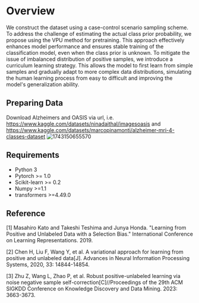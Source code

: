 # Overview
We construct the dataset using a case-control scenario sampling scheme. To address the challenge of estimating the actual class prior probability, we propose using the VPU method for pretraining. This approach effectively enhances model performance and ensures stable training of the classification model, even when the class prior is unknown. To mitigate the issue of imbalanced distribution of positive samples, we introduce a curriculum learning strategy. This allows the model to first learn from simple samples and gradually adapt to more complex data distributions, simulating the human learning process from easy to difficult and improving the model's generalization ability.

## Preparing Data
Download Alzheimers and OASIS via url, i.e. https://www.kaggle.com/datasets/ninadaithal/imagesoasis and https://www.kaggle.com/datasets/marcopinamonti/alzheimer-mri-4-classes-dataset
![1743150655570](https://github.com/user-attachments/assets/342caad3-25e6-4d43-b2da-8998f67827ea)

## Requirements
* Python 3
* Pytorch >= 1.0
* Scikit-learn >= 0.2
* Numpy >=1.1
* transformers >=4.49.0
## Reference
[1] Masahiro Kato and Takeshi Teshima and Junya Honda. "Learning from Positive and Unlabeled Data with a Selection Bias." International Conference on Learning Representations. 2019.

[2] Chen H, Liu F, Wang Y, et al. A variational approach for learning from positive and unlabeled data[J]. Advances in Neural Information Processing Systems, 2020, 33: 14844-14854.

[3] Zhu Z, Wang L, Zhao P, et al. Robust positive-unlabeled learning via noise negative sample self-correction[C]//Proceedings of the 29th ACM SIGKDD Conference on Knowledge Discovery and Data Mining. 2023: 3663-3673.
